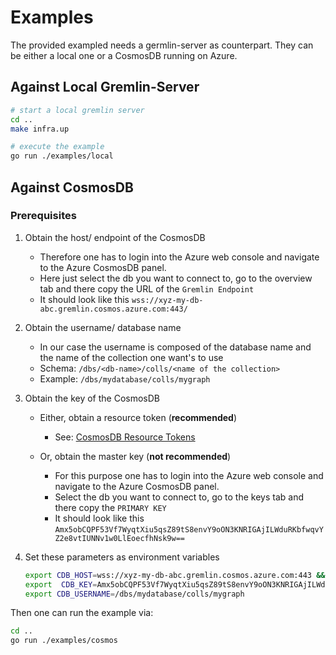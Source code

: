 # Examples

The provided exampled needs a germlin-server as counterpart. They can be either a local one or a CosmosDB running on Azure.

## Against Local Gremlin-Server

```bash
# start a local gremlin server
cd ..
make infra.up

# execute the example
go run ./examples/local
```

## Against CosmosDB

### Prerequisites

1. Obtain the host/ endpoint of the CosmosDB

   - Therefore one has to login into the Azure web console and navigate to the Azure CosmosDB panel.
   - Here just select the db you want to connect to, go to the overview tab and there copy the URL of the `Gremlin Endpoint`
   - It should look like this `wss://xyz-my-db-abc.gremlin.cosmos.azure.com:443/`

2. Obtain the username/ database name

   - In our case the username is composed of the database name and the name of the collection one want's to use
   - Schema: `/dbs/<db-name>/colls/<name of the collection>`
   - Example: `/dbs/mydatabase/colls/mygraph`

3. Obtain the key of the CosmosDB

   - Either, obtain a resource token (**recommended**)
     - See: [CosmosDB Resource Tokens](https://docs.microsoft.com/en-us/rest/api/cosmos-db/access-control-on-cosmosdb-resources#resource-tokens)
   - Or, obtain the master key (**not recommended**)

     - For this purpose one has to login into the Azure web console and navigate to the Azure CosmosDB panel.
     - Select the db you want to connect to, go to the keys tab and there copy the `PRIMARY KEY`
     - It should look like this `Amx5obCQPF53Vf7WyqtXiu5qsZ89tS8envY9oON3KNRIGAjILWduRKbfwqvYZ2e8vtIUNNv1w0LlEoecfhNsk9w==`

4. Set these parameters as environment variables

   ```bash
   export CDB_HOST=wss://xyz-my-db-abc.gremlin.cosmos.azure.com:443 && \
   export  CDB_KEY=Amx5obCQPF53Vf7WyqtXiu5qsZ89tS8envY9oON3KNRIGAjILWduRKbfwqvYZ2e8vtIUNNv1w0LlEoecfhNsk9w== && \
   export CDB_USERNAME=/dbs/mydatabase/colls/mygraph
   ```

Then one can run the example via:

```bash
cd ..
go run ./examples/cosmos
```
